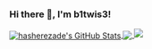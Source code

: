 ### Hi there 👋, I'm b1twis3!

<a href="https://b1twis3.ca">
  <img align="center" src="https://github-readme-stats.vercel.app/api?username=leoid&show_icons=true&line_height=33&count_private=true&theme=dark" alt="hasherezade's GitHub Stats" />
</a>

<a href="https://b1twis3.ca">
  <img align="center" src="https://github-readme-stats.vercel.app/api/top-langs/?username=leoid&&hide=cmake&langs_count=4&line_height=35&theme=dark" />
</a>

<a href="https://twitter.com/fasthm00">
  <img src="https://img.shields.io/twitter/follow/fasthm00?style=for-the-badge&logo=twitter&&labelColor=1f1f1f&color=5fffaf" />
</a>



